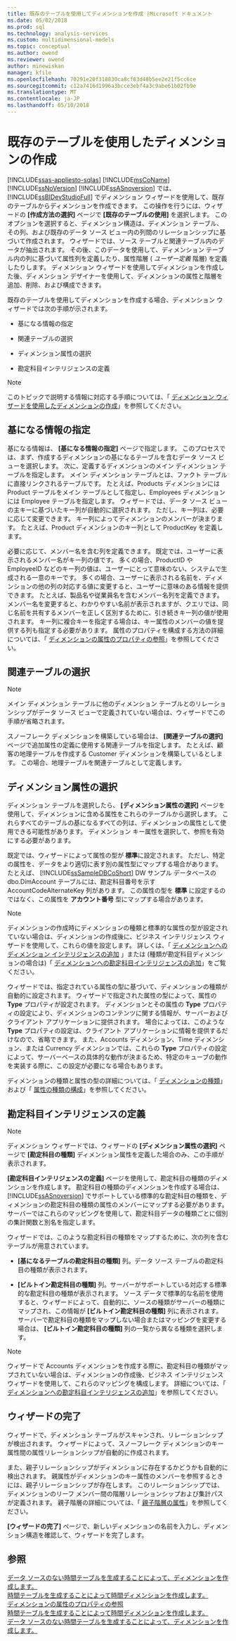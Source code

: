 ```yaml
---
title: 既存のテーブルを使用してディメンションを作成 |Microsoft ドキュメント
ms.date: 05/02/2018
ms.prod: sql
ms.technology: analysis-services
ms.custom: multidimensional-models
ms.topic: conceptual
ms.author: owend
ms.reviewer: owend
author: minewiskan
manager: kfile
ms.openlocfilehash: 70291e20f318830ca8cf83d48b5ee2e21f5cc6ce
ms.sourcegitcommit: c12a7416d1996a3bcce3ebf4a3c9abe61b02fb9e
ms.translationtype: MT
ms.contentlocale: ja-JP
ms.lasthandoff: 05/10/2018
---
```

# <a name="create-a-dimension-by-using-an-existing-table"></a>既存のテーブルを使用したディメンションの作成
[!INCLUDE[ssas-appliesto-sqlas](../../includes/ssas-appliesto-sqlas.md)]
  [!INCLUDE[msCoName](../../includes/msconame-md.md)] [!INCLUDE[ssNoVersion](../../includes/ssnoversion-md.md)] [!INCLUDE[ssASnoversion](../../includes/ssasnoversion-md.md)] では、[!INCLUDE[ssBIDevStudioFull](../../includes/ssbidevstudiofull-md.md)] でディメンション ウィザードを使用して、既存のテーブルからディメンションを作成できます。 この操作を行うには、ウィザードの **[作成方法の選択]** ページで **[既存のテーブルの使用]** を選択します。 このオプションを選択すると、ディメンション構造は、ディメンション テーブル、その列、および既存のデータ ソース ビュー内の列間のリレーションシップに基づいて作成されます。 ウィザードでは、ソース テーブルと関連テーブル内のデータが抽出されます。 その後、このデータを使用して、ディメンション テーブル内の列に基づいて属性列を定義したり、属性階層 ( *ユーザー定義* 階層) を定義したりします。 ディメンション ウィザードを使用してディメンションを作成した後、ディメンション デザイナーを使用して、ディメンションの属性と階層を追加、削除、および構成できます。  
  
 既存のテーブルを使用してディメンションを作成する場合、ディメンション ウィザードでは次の手順が示されます。  
  
-   基になる情報の指定  
  
-   関連テーブルの選択  
  
-   ディメンション属性の選択  
  
-   勘定科目インテリジェンスの定義  
  
> [!NOTE]  
>  このトピックで説明する情報に対応する手順については、「 [ディメンション ウィザードを使用したディメンションの作成](../../analysis-services/multidimensional-models/create-a-dimension-using-the-dimension-wizard.md)」を参照してください。  
  
## <a name="specifying-the-source-information"></a>基になる情報の指定  
 基になる情報は、 **[基になる情報の指定]** ページで指定します。 このプロセスでは、まず、作成するディメンションの基になるテーブルを含むデータ ソース ビューを選択します。 次に、定義するディメンションのメイン ディメンション テーブルを指定します。 メイン ディメンション テーブルとは、ファクト テーブルに直接リンクされるテーブルです。 たとえば、Products ディメンションには Product テーブルをメイン テーブルとして指定し、Employees ディメンションには Employee テーブルを指定します。 ウィザードでは、データ ソース ビューの主キーに基づいたキー列が自動的に選択されます。 ただし、キー列は、必要に応じて変更できます。 キー列によってディメンションのメンバーが決まります。 たとえば、Product ディメンションのキー列として ProductKey を定義します。  
  
 必要に応じて、メンバー名を含む列を定義できます。 既定では、ユーザーに表示されるメンバー名がキー列の値です。 多くの場合、ProductID や EmployeeID などのキー列の値は、ユーザーにとって意味のない、システムで生成される一意のキーです。 多くの場合、ユーザーに表示される名前を、ディメンションの他の列の対応する値に変更すると、ユーザーに意味のある情報を提供できます。 たとえば、製品名や従業員名を含むメンバー名列を定義できます。 メンバー名を変更すると、わかりやすい名前が表示されますが、クエリでは、同じ名前を共有するメンバーを正しく区別するために、引き続きキー列の値が使用されます。 キー列に複合キーを指定する場合は、キー属性のメンバーの値を提供する列も指定する必要があります。 属性のプロパティを構成する方法の詳細については、「 [ディメンションの属性のプロパティの参照](../../analysis-services/multidimensional-models/dimension-attribute-properties-reference.md)」を参照してください。  
  
## <a name="selecting-related-tables"></a>関連テーブルの選択  
  
> [!NOTE]  
>  メイン ディメンション テーブルに他のディメンション テーブルとのリレーションシップがデータ ソース ビューで定義されていない場合は、ウィザードでこの手順が省略されます。  
  
 スノーフレーク ディメンションを構築している場合は、 **[関連テーブルの選択]** ページで追加属性の定義に使用する関連テーブルを指定します。 たとえば、顧客の地理テーブルを作成する Customer ディメンションを構築しているとします。 この場合、地理テーブルを関連テーブルとして定義します。  
  
## <a name="selecting-dimension-attributes"></a>ディメンション属性の選択  
 ディメンション テーブルを選択したら、 **[ディメンション属性の選択]** ページを使用して、ディメンションに含める属性をこれらのテーブルから選択します。 これらすべてのテーブルの基になるすべての列は、ディメンションの属性として使用できる可能性があります。 ディメンション キー属性を選択して、参照を有効にする必要があります。  
  
 既定では、ウィザードによって属性の型が **標準**に設定されます。 ただし、特定の属性を、データをより適切に表す別の属性型にマップする場合があります。 たとえば、 [!INCLUDE[ssSampleDBCoShort](../../includes/sssampledbcoshort-md.md)] DW サンプル データベースの dbo.DimAccount テーブルには、勘定科目番号を示す AccountCodeAlternateKey 列があります。 この属性の型を **標準** に設定するのではなく、この属性を **アカウント番号** 型にマップする場合があります。  
  
> [!NOTE]  
>  ディメンションの作成時にディメンションの種類と標準的な属性の型が設定されていない場合は、ディメンションの作成後に、ビジネス インテリジェンス ウィザードを使用して、これらの値を設定します。 詳しくは、「 [ディメンションへのディメンション インテリジェンスの追加](../../analysis-services/multidimensional-models/bi-wizard-add-dimension-intelligence-to-a-dimension.md) 」または (種類が勘定科目ディメンションの場合は)「 [ディメンションへの勘定科目インテリジェンスの追加](../../analysis-services/multidimensional-models/bi-wizard-add-account-intelligence-to-a-dimension.md)」をご覧ください。  
  
 ウィザードでは、指定されている属性の型に基づいて、ディメンションの種類が自動的に設定されます。 ウィザードで指定された属性の型によって、属性の **Type** プロパティが設定されます。 ディメンションとその属性の **Type** プロパティの設定により、ディメンションのコンテンツに関する情報が、サーバーおよびクライアント アプリケーションに提供されます。 場合によっては、このような **Type** プロパティの設定は、クライアント アプリケーションに情報を提供するだけなので、省略できます。 また、Accounts ディメンション、Time ディメンション、または Currency ディメンションでは、これらの **Type** プロパティの設定によって、サーバーベースの具体的な動作が決まるため、特定のキューブの動作を実装する際に、この設定が必要になる場合もあります。  
  
 ディメンションの種類と属性の型の詳細については、「 [ディメンションの種類](../../analysis-services/multidimensional-models-olap-logical-dimension-objects/database-dimension-properties-types.md)」および「 [属性の種類の構成](../../analysis-services/multidimensional-models/attribute-properties-configure-attribute-types.md)」を参照してください。  
  
## <a name="defining-account-intelligence"></a>勘定科目インテリジェンスの定義  
  
> [!NOTE]  
>  ディメンション ウィザードでは、ウィザードの **[ディメンション属性の選択]** ページで **[勘定科目の種類]** ディメンション属性を定義した場合のみ、この手順が表示されます。  
  
 **[勘定科目インテリジェンスの定義]** ページを使用して、勘定科目の種類のディメンションを作成します。 勘定科目の種類のディメンションを作成する場合は、 [!INCLUDE[ssASnoversion](../../includes/ssasnoversion-md.md)] でサポートしている標準的な勘定科目の種類を、ディメンションの勘定科目の種類の属性のメンバーにマップする必要があります。 サーバーではこれらのマッピングを使用して、勘定科目データの種類ごとに個別の集計関数と別名を指定します。  
  
 ウィザードでは、このような勘定科目の種類をマップするために、次の列を含むテーブルが用意されています。  
  
-   **[基になるテーブルの勘定科目の種類]** 列。データ ソース テーブルの勘定科目の種類が表示されます。  
  
-   **[ビルトイン勘定科目の種類]** 列。サーバーがサポートしている対応する標準的な勘定科目の種類が表示されます。 ソース データで標準的な名前を使用すると、ウィザードによって、自動的に、ソースの種類がサーバーの種類にマップされ、この情報が **[ビルトイン勘定科目の種類]** 列に表示されます。 サーバーで勘定科目の種類をマップしない場合またはマッピングを変更する場合は、 **[ビルトイン勘定科目の種類]** 列の一覧から異なる種類を選択します。  
  
> [!NOTE]  
>  ウィザードで Accounts ディメンションを作成する際に、勘定科目の種類がマップされていない場合は、ディメンションの作成後、ビジネス インテリジェンス ウィザードを使用して、これらのマッピングを構成します。 詳細については、「 [ディメンションへの勘定科目インテリジェンスの追加](../../analysis-services/multidimensional-models/bi-wizard-add-account-intelligence-to-a-dimension.md)」を参照してください。  
  
## <a name="completing-the-wizard"></a>ウィザードの完了  
 ウィザードで、ディメンション テーブルがスキャンされ、リレーションシップが検出されます。 ウィザードによって、スノーフレーク ディメンションのキー属性間の属性リレーションシップが自動的に作成されます。  
  
 また、親子リレーションシップがディメンションに存在するかどうかも自動的に検出されます。 親属性がディメンションのキー属性のメンバーを参照するときには、親子リレーションシップが存在します。 このリレーションシップでは、ディメンションのリーフ メンバー間の階層リレーションシップおよび集計パスが定義されます。 親子階層の詳細については、「 [親子階層の属性](../../analysis-services/multidimensional-models/parent-child-dimension-attributes.md)」を参照してください。  
  
 **[ウィザードの完了]** ページで、新しいディメンションの名前を入力し、ディメンション構造を確認して、ウィザードを完了します。  
  
## <a name="see-also"></a>参照  
 [データ ソースのない時間テーブルを生成することによって、ディメンションを作成します。](../../analysis-services/multidimensional-models/create-a-dimension-by-generating-a-non-time-table-in-the-data-source.md)   
 [時間テーブルを生成することによって時間ディメンションを作成します。](../../analysis-services/multidimensional-models/create-a-time-dimension-by-generating-a-time-table.md)   
 [ディメンションの属性のプロパティの参照](../../analysis-services/multidimensional-models/dimension-attribute-properties-reference.md)   
 [時間テーブルを生成することによって時間ディメンションを作成します。](../../analysis-services/multidimensional-models/create-a-time-dimension-by-generating-a-time-table.md)   
 [データ ソースのない時間テーブルを生成することによって、ディメンションを作成します。](../../analysis-services/multidimensional-models/create-a-dimension-by-generating-a-non-time-table-in-the-data-source.md)  
  
  
